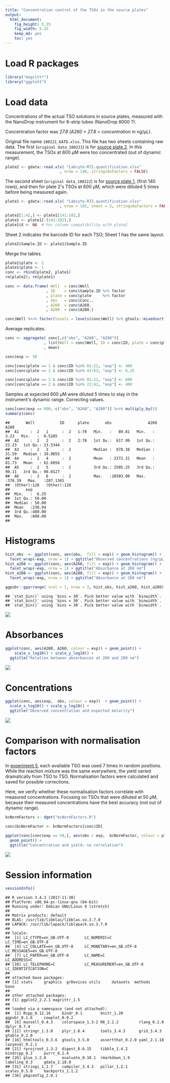 ```yaml
---
title: "Concentration control of the TSOs in the source plates"
output: 
  html_document: 
    fig_height: 5.25
    fig_width: 5.25
    keep_md: yes
    toc: yes
---
```





Load R packages
===============


```r
library("magrittr")
library("ggplot2")
```


Load data
=========

Concentrations of the actual TSO solutions in source plates, measured with
the NanoDrop instrument for 8-strip tubes (NanoDrop 8000 ?).

Concentration factor was _27.8_ (_A260 × 27.8 = concentration_ in ng/μL).

Original file name `180221_KATO.xlsx`.  This file has two sheets containing
raw data.  The first (`original data_180221`) is for
[source plate 2](Labcyte-RT2.md).  In this measurement, the TSOs at 600 μM were
too concentrated (out of dynamic range).


```r
plate2 <- gdata::read.xls( "Labcyte-RT2.quantification.xlsx"
                        , nrow = 140, stringsAsFactors = FALSE)
```

The second sheet (`original data_180222`) is for [source plate 1](Labcyte-RT.md),
(first 140 rows), and then for plate 2's TSOs at 600 μM, which were dilluted 5
times before being measured again.


```r
plate1 <- gdata::read.xls( "Labcyte-RT2.quantification.xlsx"
                        , nrow = 182, sheet = 2, stringsAsFactors = FALSE)

plate2[1:42,] <- plate1[141:182,]
plate1 <- plate1[-(141:182),]
plate1$X <- NA  # For column compatibility with plate2
```

Sheet 2 indicates the barcode ID for each TSO; Sheet 1 has the same layout.


```r
plate2$Sample.ID <- plate1$Sample.ID
```

Merge the tables.


```r
plate2$plate <- 2
plate1$plate <- 1
conc <- rbind(plate2, plate1)
rm(plate2); rm(plate1)

conc <- data.frame( Well  = conc$Well      
                  , ID    = conc$Sample.ID %>% factor
                  , plate = conc$plate     %>% factor
                  , obs   = conc$Conc..
                  , A260  = conc$A260.
                  , A280  = conc$A280.)

conc$Well %<>% factor(levels = levels(conc$Well) %>% gtools::mixedsort())
```

Average replicates.


```r
conc <- aggregate( conc[,c("obs", "A260", "A280")]
                 , list(Well = conc$Well, ID = conc$ID, plate = conc$plate)
                 , mean)
```



```r
conc$exp <- 50

conc[conc$plate == 1 & conc$ID %in% 01:21, "exp"] <- 400
conc[conc$plate == 1 & conc$ID %in% 43:63, "exp"] <- 6.25

conc[conc$plate == 2 & conc$ID %in% 01:21, "exp"] <- 600
conc[conc$plate == 2 & conc$ID %in% 22:42, "exp"] <- 400
```

Samples at expected 600 μM were diluted 5 times to stay in the instrument's
dynamic range.  Correcting values.


```r
conc[conc$exp == 600, c("obs", "A260", "A280")] %<>% multiply_by(5)
summary(conc)
```

```
##       Well           ID      plate       obs                A260             A280         
##  A1     :  2   1      :  2   1:70   Min.   :   89.81   Min.   :  3.23   Min.   :  0.5205  
##  A2     :  2   2      :  2   2:70   1st Qu.:  617.99   1st Qu.: 22.23   1st Qu.: 13.5344  
##  A3     :  2   3      :  2          Median :  878.38   Median : 31.59   Median : 19.8855  
##  A4     :  2   4      :  2          Mean   : 2272.31   Mean   : 81.73   Mean   : 62.6056  
##  A5     :  2   5      :  2          3rd Qu.: 2505.25   3rd Qu.: 90.11   3rd Qu.: 90.0127  
##  A6     :  2   6      :  2          Max.   :10503.00   Max.   :378.39   Max.   :287.1365  
##  (Other):128   (Other):128                                                                
##       exp        
##  Min.   :  6.25  
##  1st Qu.: 50.00  
##  Median : 50.00  
##  Mean   :230.94  
##  3rd Qu.:400.00  
##  Max.   :600.00  
## 
```


Histograms
==========


```r
hist_obs  <- ggplot(conc, aes(obs,  fill = exp)) + geom_histogram() +
  facet_wrap(~exp, nrow = 1) + ggtitle("Observed concentrations (ng/μL)")
hist_a260 <- ggplot(conc, aes(A260, fill = exp)) + geom_histogram() +
  facet_wrap(~exp, nrow = 1) + ggtitle("Absorbance at 260 nm")
hist_a280 <- ggplot(conc, aes(A280, fill = exp)) + geom_histogram() +
  facet_wrap(~exp, nrow = 1) + ggtitle("Absorbance at 280 nm")

ggpubr::ggarrange( ncol = 1, nrow = 3, hist_obs, hist_a260, hist_a280)
```

```
## `stat_bin()` using `bins = 30`. Pick better value with `binwidth`.
## `stat_bin()` using `bins = 30`. Pick better value with `binwidth`.
## `stat_bin()` using `bins = 30`. Pick better value with `binwidth`.
```

![](TSO_concentration_check_files/figure-html/concentration_QC_histograms-1.png)<!-- -->


Absorbances
===========


```r
ggplot(conc, aes(A280, A260, colour = exp)) + geom_point() +
    scale_x_log10() + scale_y_log10() +
  ggtitle("Relation between absorbances at 260 and 280 nm")
```

![](TSO_concentration_check_files/figure-html/concentration_QC_abs_ratio-1.png)<!-- -->


Concentrations
==============


```r
ggplot(conc, aes(exp,  obs, colour = exp))  + geom_point() +
  scale_x_log10() + scale_y_log10() +
  ggtitle("Observed concentration and expected molarity")
```

![](TSO_concentration_check_files/figure-html/concentration_QC_obs_exp-1.png)<!-- -->


Comparison with normalisation factors
=====================================

In [experiment 5](Labcyte-RT_Data_Analysis_5.md), each available TSO was used
7 times in random positions.  While the reaction mixture was the same
everywhere,  the yield varied dramatically from TSO to TSO.  Normalisation
factors were calculated and saved for possible corrections.

Here, we verify whether these normalisation factors correlate with measured
concentrations.  Focusing on TSOs that were dilluted at 50 µM, because their
measured concentrations have the best accuracy (not out of dynamic range).



```r
bcNormFactors <- dget("bcNormFactors.R")

conc$bcNormFactor <- bcNormFactors[conc$ID]

ggplot(conc[conc$exp == 50,], aes(obs / exp,  bcNormFactor, colour = plate)) +
  geom_point() +
  ggtitle("Concentration and yield: no correlation")
```

![](TSO_concentration_check_files/figure-html/bcNormFactors-1.png)<!-- -->


Session information
===================


```r
sessionInfo()
```

```
## R version 3.4.3 (2017-11-30)
## Platform: x86_64-pc-linux-gnu (64-bit)
## Running under: Debian GNU/Linux 9 (stretch)
## 
## Matrix products: default
## BLAS: /usr/lib/libblas/libblas.so.3.7.0
## LAPACK: /usr/lib/lapack/liblapack.so.3.7.0
## 
## locale:
##  [1] LC_CTYPE=en_GB.UTF-8       LC_NUMERIC=C               LC_TIME=en_GB.UTF-8       
##  [4] LC_COLLATE=en_GB.UTF-8     LC_MONETARY=en_GB.UTF-8    LC_MESSAGES=en_GB.UTF-8   
##  [7] LC_PAPER=en_GB.UTF-8       LC_NAME=C                  LC_ADDRESS=C              
## [10] LC_TELEPHONE=C             LC_MEASUREMENT=en_GB.UTF-8 LC_IDENTIFICATION=C       
## 
## attached base packages:
## [1] stats     graphics  grDevices utils     datasets  methods   base     
## 
## other attached packages:
## [1] ggplot2_2.2.1 magrittr_1.5 
## 
## loaded via a namespace (and not attached):
##  [1] Rcpp_0.12.16     bindr_0.1        knitr_1.20       ggpubr_0.1.6     cowplot_0.9.2   
##  [6] munsell_0.4.3    colorspace_1.3-2 R6_2.2.2         rlang_0.2.0      dplyr_0.7.4     
## [11] stringr_1.3.0    plyr_1.8.4       tools_3.4.3      grid_3.4.3       gtable_0.2.0    
## [16] htmltools_0.3.6  gtools_3.5.0     assertthat_0.2.0 yaml_2.1.18      lazyeval_0.2.1  
## [21] rprojroot_1.3-2  digest_0.6.15    tibble_1.4.2     bindrcpp_0.2     purrr_0.2.4     
## [26] glue_1.2.0       evaluate_0.10.1  rmarkdown_1.9    labeling_0.3     gdata_2.18.0    
## [31] stringi_1.1.7    compiler_3.4.3   pillar_1.2.1     scales_0.5.0     backports_1.1.2 
## [36] pkgconfig_2.0.1
```

